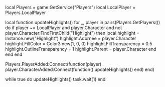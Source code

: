 local Players = game:GetService("Players")
local LocalPlayer = Players.LocalPlayer

local function updateHighlights()
    for _, player in pairs(Players:GetPlayers()) do
        if player ~= LocalPlayer and player.Character and not player.Character:FindFirstChild("Highlight") then
            local highlight = Instance.new("Highlight")
            highlight.Adornee = player.Character
            highlight.FillColor = Color3.new(1, 0, 0)
            highlight.FillTransparency = 0.5
            highlight.OutlineTransparency = 1
            highlight.Parent = player.Character
        end
    end
end

Players.PlayerAdded:Connect(function(player)
    player.CharacterAdded:Connect(function()
        updateHighlights()
    end)
end)

while true do
    updateHighlights()
    task.wait(1)
end
